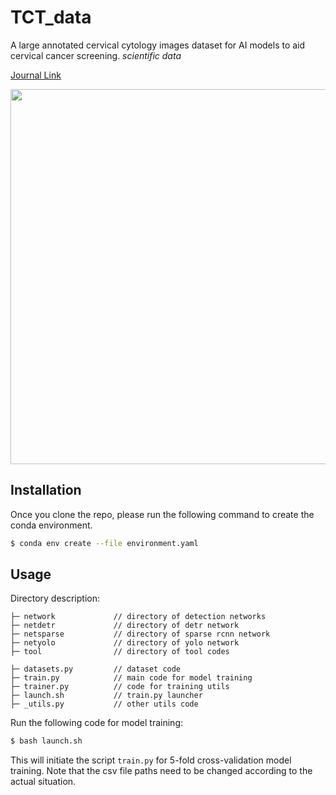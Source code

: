 # TCT_data
A large annotated cervical cytology images dataset for AI models to aid cervical cancer screening.
*scientific data*

 [Journal Link](https://www.nature.com/articles/s41597-025-04374-5)
 
<p align="left"><img width="600" src="https://github.com/zx333445/TCT_data/blob/main/flow.png?raw=true"></p>

## Installation
Once you clone the repo, please run the following command to create the conda environment.

```bash
$ conda env create --file environment.yaml
```

## Usage

Directory description:

```
├─ network             // directory of detection networks
├─ netdetr             // directory of detr network
├─ netsparse           // directory of sparse rcnn network
├─ netyolo             // directory of yolo network
├─ tool                // directory of tool codes

├─ datasets.py         // dataset code
├─ train.py            // main code for model training
├─ trainer.py          // code for training utils
├─ launch.sh           // train.py launcher
├─ _utils.py           // other utils code
```

Run the following code for model training:

```bash
$ bash launch.sh
```

This will initiate the script `train.py` for 5-fold cross-validation model training. Note that the csv file paths need to be changed according to the actual situation. 

